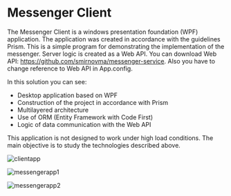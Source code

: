 # Messenger Client

The Messenger Client is a windows presentation foundation (WPF) application. The application was created in accordance with the guidelines Prism. This is a simple program for demonstrating the implementation of the messenger. Server logic is created as a Web API. You can download Web API: https://github.com/smirnovma/messenger-service. Also you have to change reference to Web API in App.config.

In this solution you can see:
* Desktop application based on WPF
* Construction of the project in accordance with Prism
* Multilayered architecture
* Use of ORM (Entity Framework with Code First)
* Logic of data communication with the Web API

This application is not designed to work under high load conditions. The main objective is to study the technologies described above.

![clientapp](https://user-images.githubusercontent.com/23377363/31073464-a1e4c7fc-a774-11e7-978d-3971377197a8.jpg)

![messengerapp1](https://cloud.githubusercontent.com/assets/23377363/23742674/d50a6b22-04be-11e7-9289-94dc3b9a6589.PNG)

![messengerapp2](https://cloud.githubusercontent.com/assets/23377363/23742694/eb171140-04be-11e7-9d94-7c117d76ed9a.PNG)
